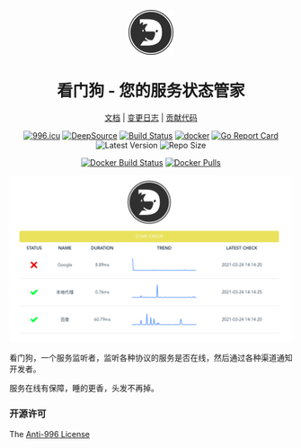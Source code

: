 <div align="center">
<p>
    <img width="80" src="./logo.png">
</p>

<h1>看门狗 - 您的服务状态管家</h1>

[文档](docs.md) |
[变更日志](CHANGELOG.md) |
[贡献代码](CONTRIBUTING.md)

[![996.icu](https://img.shields.io/badge/link-996.icu-red.svg)](https://996.icu)
[![DeepSource](https://deepsource.io/gh/axetroy/watchdog.svg/?label=active+issues&show_trend=true)](https://deepsource.io/gh/axetroy/watchdog/?ref=repository-badge)
[![Build Status](https://github.com/axetroy/watchdog/workflows/ci/badge.svg)](https://github.com/axetroy/watchdog/actions)
[![docker](https://github.com/axetroy/watchdog/actions/workflows/docker.yml/badge.svg)](https://github.com/axetroy/watchdog/actions/workflows/docker.yml)
[![Go Report Card](https://goreportcard.com/badge/github.com/axetroy/watchdog)](https://goreportcard.com/report/github.com/axetroy/watchdog)
![Latest Version](https://img.shields.io/github/v/release/axetroy/watchdog.svg)
![Repo Size](https://img.shields.io/github/repo-size/axetroy/watchdog.svg)

[![Docker Build Status](https://img.shields.io/docker/cloud/build/axetroy/watchdog)](https://hub.docker.com/r/axetroy/watchdog/builds)
[![Docker Pulls](https://img.shields.io/docker/pulls/axetroy/watchdog)](https://hub.docker.com/r/axetroy/watchdog/builds)

![screenshot](./screenshot.png)

</div>

看门狗，一个服务监听者，监听各种协议的服务是否在线，然后通过各种渠道通知开发者。

服务在线有保障，睡的更香，头发不再掉。

### 开源许可

The [Anti-996 License](LICENSE)
